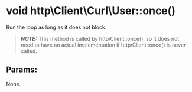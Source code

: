 # void http\Client\Curl\User::once()

Run the loop as long as it does not block.

> ***NOTE:***
> This method is called by http\Client::once(), so it does not need to have an actual implementation if http\Client::once() is never called.


## Params:

None.
